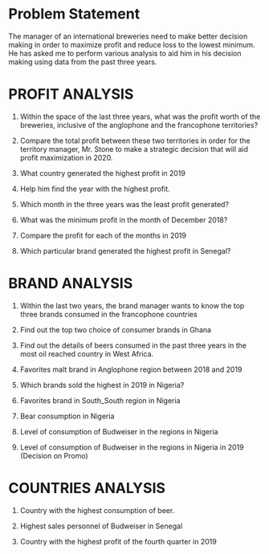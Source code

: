 # Problem Statement
The manager of an international breweries need to make better decision making in order to maximize profit and reduce loss to the lowest minimum. He has asked me to perform various analysis to aid him in his decision making using data from the past three years.


# PROFIT ANALYSIS

1. Within the space of the last three years, what was the profit worth of the breweries, inclusive of the anglophone and the francophone territories?

2. Compare the total profit between these two territories in order for the territory manager, Mr. Stone to make a strategic decision that will aid profit maximization in 2020.

3. What country generated the highest profit in 2019

4. Help him find the year with the highest profit.

5. Which month in the three years was the least profit generated?

6. What was the minimum profit in the month of December 2018?

7. Compare the profit for each of the months in 2019

8. Which particular brand generated the highest profit in Senegal?



# BRAND ANALYSIS

1. Within the last two years, the brand manager wants to know the top three brands consumed in the francophone countries

2. Find out the top two choice of consumer brands in Ghana

3. Find out the details of beers consumed in the past three years in the most oil reached country in West Africa.

4. Favorites malt brand in Anglophone region between 2018 and 2019

5. Which brands sold the highest in 2019 in Nigeria?

6. Favorites brand in South_South region in Nigeria

7. Bear consumption in Nigeria

8. Level of consumption of Budweiser in the regions in Nigeria

9. Level of consumption of Budweiser in the regions in Nigeria in 2019 (Decision on Promo)


# COUNTRIES ANALYSIS

1. Country with the highest consumption of beer.

2. Highest sales personnel of Budweiser in Senegal

3. Country with the highest profit of the fourth quarter in 2019
